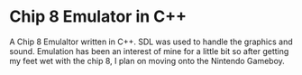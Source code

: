 # Chip 8 Emulator in C++

A Chip 8 Emulaltor written in C++. SDL was used to handle the graphics and sound. Emulation has been an interest of mine for a little bit so after getting my feet wet with the chip 8, I plan on moving onto the Nintendo Gameboy.
